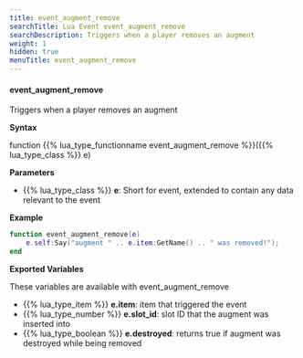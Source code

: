 ```yaml
---
title: event_augment_remove
searchTitle: Lua Event event_augment_remove
searchDescription: Triggers when a player removes an augment
weight: 1
hidden: true
menuTitle: event_augment_remove
---
```


#### event_augment_remove

Triggers when a player removes an augment

**Syntax**

function {{% lua_type_functionname event_augment_remove %}}({{% lua_type_class %}} e)


**Parameters**
- {{% lua_type_class %}} **e**: Short for event, extended to contain any data relevant to the event

**Example**

```lua
function event_augment_remove(e)
    e.self:Say("augment " .. e.item:GetName() .. " was removed!");
end
```

**Exported Variables**

These variables are available with event_augment_remove
- {{% lua_type_item %}} **e.item**: item that triggered the event
- {{% lua_type_number %}} **e.slot_id**: slot ID that the augment was inserted into
- {{% lua_type_boolean %}} **e.destroyed**: returns true if augment was destroyed while being removed